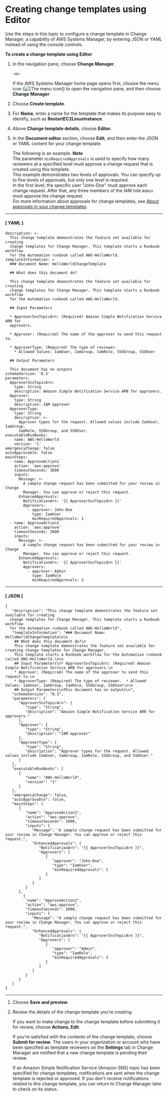 # Creating change templates using Editor<a name="change-templates-custom-editor"></a>

Use the steps in this topic to configure a change template in Change Manager, a capability of AWS Systems Manager, by entering JSON or YAML instead of using the console controls\.

**To create a change template using Editor**

1. In the navigation pane, choose **Change Manager**\.

   \-or\-

   If the AWS Systems Manager home page opens first, choose the menu icon \(![\[The menu icon\]](http://docs.aws.amazon.com/systems-manager/latest/userguide/images/menu-icon-small.png)\) to open the navigation pane, and then choose **Change Manager**\.

1. Choose **Create template**\.

1. For **Name**, enter a name for the template that makes its purpose easy to identify, such as **RestartEC2LinuxInstance**\.

1. Above **Change template details**, choose **Editor**\.

1. In the **Document editor** section, choose **Edit**, and then enter the JSON or YAML content for your change template\. 

   The following is an example\.
**Note**  
The parameter `minRequiredApprovals` is used to specify how many reviewers at a specified level must approve a change request that is created using this template\.  
This example demonstrates two levels of approvals\. You can specify up to five levels of approvals, but only one level is required\.   
In the first level, the specific user "John\-Doe" must approve each change request\. After that, any three members of the IAM role `Admin` must approve the change request\.  
For more information about approvals for change templates, see [About approvals in your change templates](cm-approvals-templates.md)\.

------
#### [ YAML ]

   ```
   description: >-
     This change template demonstrates the feature set available for creating
     change templates for Change Manager. This template starts a Runbook workflow
     for the Automation runbook called AWS-HelloWorld.
   templateInformation: >
     ### Document Name: HelloWorldChangeTemplate
   
     ## What does this document do?
   
     This change template demonstrates the feature set available for creating
     change templates for Change Manager. This template starts a Runbook workflow
     for the Automation runbook called AWS-HelloWorld.
   
     ## Input Parameters
   
     * ApproverSnsTopicArn: (Required) Amazon Simple Notification Service ARN for
     approvers.
   
     * Approver: (Required) The name of the approver to send this request to.
   
     * ApproverType: (Required) The type of reviewer.
       * Allowed Values: IamUser, IamGroup, IamRole, SSOGroup, SSOUser
   
     ## Output Parameters
   
     This document has no outputs
   schemaVersion: '0.3'
   parameters:
     ApproverSnsTopicArn:
       type: String
       description: Amazon Simple Notification Service ARN for approvers.
     Approver:
       type: String
       description: IAM approver
     ApproverType:
       type: String
       description: >-
         Approver types for the request. Allowed values include IamUser, IamGroup,
         IamRole, SSOGroup, and SSOUser.
   executableRunBooks:
     - name: AWS-HelloWorld
       version: '1'
   emergencyChange: false
   autoApprovable: false
   mainSteps:
     - name: ApproveAction1
       action: 'aws:approve'
       timeoutSeconds: 3600
       inputs:
         Message: >-
           A sample change request has been submitted for your review in Change
           Manager. You can approve or reject this request.
         EnhancedApprovals:
           NotificationArn: '{{ ApproverSnsTopicArn }}'
           Approvers:
             - approver: John-Doe
               type: IamUser
               minRequiredApprovals: 1
     - name: ApproveAction2
       action: 'aws:approve'
       timeoutSeconds: 3600
       inputs:
         Message: >-
           A sample change request has been submitted for your review in Change
           Manager. You can approve or reject this request.
         EnhancedApprovals:
           NotificationArn: '{{ ApproverSnsTopicArn }}'
           Approvers:
             - approver: Admin
               type: IamRole
               minRequiredApprovals: 3
   ```

------
#### [ JSON ]

   ```
   {
      "description": "This change template demonstrates the feature set available for creating
     change templates for Change Manager. This template starts a Runbook workflow
     for the Automation runbook called AWS-HelloWorld",
      "templateInformation": "### Document Name: HelloWorldChangeTemplate\n\n
       ## What does this document do?\n
       This change template demonstrates the feature set available for creating change templates for Change Manager. 
       This template starts a Runbook workflow for the Automation runbook called AWS-HelloWorld.\n\n
       ## Input Parameters\n* ApproverSnsTopicArn: (Required) Amazon Simple Notification Service ARN for approvers.\n
       * Approver: (Required) The name of the approver to send this request to.\n
       * ApproverType: (Required) The type of reviewer.  * Allowed Values: IamUser, IamGroup, IamRole, SSOGroup, SSOUser\n\n
       ## Output Parameters\nThis document has no outputs\n",
      "schemaVersion": "0.3",
      "parameters": {
         "ApproverSnsTopicArn": {
            "type": "String",
            "description": "Amazon Simple Notification Service ARN for approvers."
         },
         "Approver": {
            "type": "String",
            "description": "IAM approver"
         },
         "ApproverType": {
            "type": "String",
            "description": "Approver types for the request. Allowed values include IamUser, IamGroup, IamRole, SSOGroup, and SSOUser."
         }
      },
      "executableRunBooks": [
         {
            "name": "AWS-HelloWorld",
            "version": "1"
         }
      ],
      "emergencyChange": false,
      "autoApprovable": false,
      "mainSteps": [
         {
            "name": "ApproveAction1",
            "action": "aws:approve",
            "timeoutSeconds": 3600,
            "inputs": {
               "Message": "A sample change request has been submitted for your review in Change Manager. You can approve or reject this request.",
               "EnhancedApprovals": {
                  "NotificationArn": "{{ ApproverSnsTopicArn }}",
                  "Approvers": [
                     {
                        "approver": "John-Doe",
                        "type": "IamUser",
                        "minRequiredApprovals": 1
                     }
                  ]
               }
            }
         },
           {
            "name": "ApproveAction2",
            "action": "aws:approve",
            "timeoutSeconds": 3600,
            "inputs": {
               "Message": "A sample change request has been submitted for your review in Change Manager. You can approve or reject this request.",
               "EnhancedApprovals": {
                  "NotificationArn": "{{ ApproverSnsTopicArn }}",
                  "Approvers": [
                     {
                        "approver": "Admin",
                        "type": "IamRole",
                        "minRequiredApprovals": 3                  
                     }
                  ]
               }
            }
         }
      ]
   }
   ```

------

1. Choose **Save and preview**\.

1. Review the details of the change template you're creating\.

   If you want to make change to the change template before submitting it for review, choose **Actions, Edit**\.

   If you're satisfied with the contents of the change template, choose **Submit for review**\. The users in your organization or account who have been specified as template reviewers on the **Settings** tab in Change Manager are notified that a new change template is pending their review\. 

   If an Amazon Simple Notification Service \(Amazon SNS\) topic has been specified for change templates, notifications are sent when the change template is rejected or approved\. If you don't receive notifications related to this change template, you can return to Change Manager later to check on its status\.